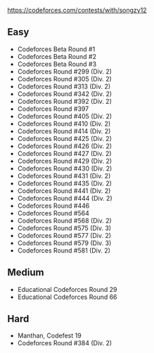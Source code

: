 https://codeforces.com/contests/with/songzy12

## Easy

* Codeforces Beta Round #1
* Codeforces Beta Round #2
* Codeforces Beta Round #3
* Codeforces Round #299 (Div. 2)
* Codeforces Round #305 (Div. 2)
* Codeforces Round #313 (Div. 2)
* Codeforces Round #342 (Div. 2)
* Codeforces Round #392 (Div. 2)
* Codeforces Round #397
* Codeforces Round #405 (Div. 2)
* Codeforces Round #410 (Div. 2)
* Codeforces Round #414 (Div. 2)
* Codeforces Round #425 (Div. 2)
* Codeforces Round #426 (Div. 2)
* Codeforces Round #427 (Div. 2)
* Codeforces Round #429 (Div. 2)
* Codeforces Round #430 (Div. 2)
* Codeforces Round #431 (Div. 2)
* Codeforces Round #435 (Div. 2)
* Codeforces Round #441 (Div. 2)
* Codeforces Round #444 (Div. 2)
* Codeforces Round #446
* Codeforces Round #564
* Codeforces Round #568 (Div. 2)
* Codeforces Round #575 (Div. 3)
* Codeforces Round #577 (Div. 2)
* Codeforces Round #579 (Div. 3)
* Codeforces Round #581 (Div. 2)

## Medium

* Educational Codeforces Round 29
* Educational Codeforces Round 66

## Hard

* Manthan, Codefest 19
* Codeforces Round #384 (Div. 2)
